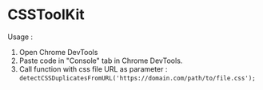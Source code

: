 # CSSToolKit

Usage :
1. Open Chrome DevTools
1. Paste code in "Console" tab in Chrome DevTools.
1. Call function with css file URL as parameter : `detectCSSDuplicatesFromURL('https://domain.com/path/to/file.css');`
